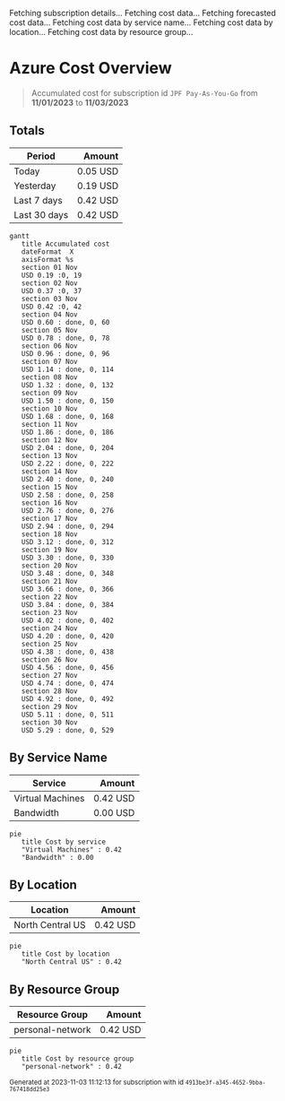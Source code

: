 Fetching subscription details...
Fetching cost data...
Fetching forecasted cost data...
Fetching cost data by service name...
Fetching cost data by location...
Fetching cost data by resource group...
# Azure Cost Overview

> Accumulated cost for subscription id `JPF Pay-As-You-Go` from **11/01/2023** to **11/03/2023**

## Totals

|Period|Amount|
|---|---:|
|Today|0.05 USD|
|Yesterday|0.19 USD|
|Last 7 days|0.42 USD|
|Last 30 days|0.42 USD|

```mermaid
gantt
   title Accumulated cost
   dateFormat  X
   axisFormat %s
   section 01 Nov
   USD 0.19 :0, 19
   section 02 Nov
   USD 0.37 :0, 37
   section 03 Nov
   USD 0.42 :0, 42
   section 04 Nov
   USD 0.60 : done, 0, 60
   section 05 Nov
   USD 0.78 : done, 0, 78
   section 06 Nov
   USD 0.96 : done, 0, 96
   section 07 Nov
   USD 1.14 : done, 0, 114
   section 08 Nov
   USD 1.32 : done, 0, 132
   section 09 Nov
   USD 1.50 : done, 0, 150
   section 10 Nov
   USD 1.68 : done, 0, 168
   section 11 Nov
   USD 1.86 : done, 0, 186
   section 12 Nov
   USD 2.04 : done, 0, 204
   section 13 Nov
   USD 2.22 : done, 0, 222
   section 14 Nov
   USD 2.40 : done, 0, 240
   section 15 Nov
   USD 2.58 : done, 0, 258
   section 16 Nov
   USD 2.76 : done, 0, 276
   section 17 Nov
   USD 2.94 : done, 0, 294
   section 18 Nov
   USD 3.12 : done, 0, 312
   section 19 Nov
   USD 3.30 : done, 0, 330
   section 20 Nov
   USD 3.48 : done, 0, 348
   section 21 Nov
   USD 3.66 : done, 0, 366
   section 22 Nov
   USD 3.84 : done, 0, 384
   section 23 Nov
   USD 4.02 : done, 0, 402
   section 24 Nov
   USD 4.20 : done, 0, 420
   section 25 Nov
   USD 4.38 : done, 0, 438
   section 26 Nov
   USD 4.56 : done, 0, 456
   section 27 Nov
   USD 4.74 : done, 0, 474
   section 28 Nov
   USD 4.92 : done, 0, 492
   section 29 Nov
   USD 5.11 : done, 0, 511
   section 30 Nov
   USD 5.29 : done, 0, 529
```

## By Service Name

|Service|Amount|
|---|---:|
|Virtual Machines|0.42 USD|
|Bandwidth|0.00 USD|

```mermaid
pie
   title Cost by service
   "Virtual Machines" : 0.42
   "Bandwidth" : 0.00
```

## By Location

|Location|Amount|
|---|---:|
|North Central US|0.42 USD|

```mermaid
pie
   title Cost by location
   "North Central US" : 0.42
```

## By Resource Group

|Resource Group|Amount|
|---|---:|
|personal-network|0.42 USD|

```mermaid
pie
   title Cost by resource group
   "personal-network" : 0.42
```

<sup>Generated at 2023-11-03 11:12:13 for subscription with id `4913be3f-a345-4652-9bba-767418dd25e3`</sup>
